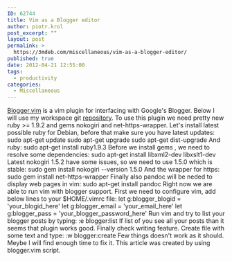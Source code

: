 ```yaml
---
ID: 62744
title: Vim as a Blogger editor
author: piotr.krol
post_excerpt: ""
layout: post
permalink: >
  https://3mdeb.com/miscellaneous/vim-as-a-blogger-editor/
published: true
date: 2012-04-21 12:55:00
tags:
  - productivity
categories:
  - Miscellaneous
---
```

[Blogger.vim][1] is a vim plugin for interfacing with Google's Blogger. Below I will use my workspace git [repository][2]. To use this plugin we need pretty new ruby >= 1.9.2 and gems nokogiri and net-https-wrapper. Let's install latest possible ruby for Debian, before that make sure you have latest updates: sudo apt-get update sudo apt-get upgrade sudo apt-get dist-upgrade And ruby: sudo apt-get install ruby1.9.3 Before we install gems , we need to resolve some dependencies: sudo apt-get install libxml2-dev libxslt1-dev Latest nokogiri 1.5.2 have some issues, so we need to use 1.5.0 which is stable: sudo gem install nokogiri --version 1.5.0 And the wrapper for https: sudo gem install net-https-wrapper Finally also pandoc will be neded to display web pages in vim: sudo apt-get install pandoc Right now we are able to run vim with blogger support. First we need to configure vim, add below lines to your $HOME/.vimrc file: let g:blogger_blogid = 'your_blogid_here' let g:blogger_email = 'your_email_here' let g:blogger_pass = 'your_blogger_password_here' Run vim and try to list your blogger posts by typing: :e blogger:list If list of you see all your posts than it seems that plugin works good. Finally check writing feature. Create file with some text and type: :w blogger:create Few things doesn't work as it should. Meybe I will find enough time to fix it. This article was created by using blogger.vim script.

 [1]: https://github.com/ujihisa/blogger.vim
 [2]: https://github.com/pietrushnic/workspace